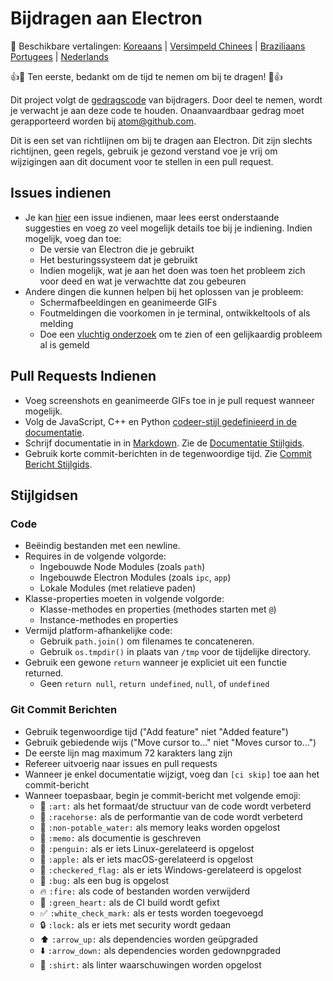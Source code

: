 # Bijdragen aan Electron

:memo: Beschikbare vertalingen: [Koreaans](https://github.com/electron/electron/tree/master/docs-translations/ko-KR/project/CONTRIBUTING.md) | [Versimpeld Chinees](https://github.com/electron/electron/tree/master/docs-translations/zh-CN/project/CONTRIBUTING.md) | [Braziliaans Portugees](https://github.com/electron/electron/tree/master/docs-translations/pt-BR/project/CONTRIBUTING.md) | [Nederlands](https://github.com/electron/electron/tree/master/docs-translations/nl/project/CONTRIBUTING.md)

:+1::tada: Ten eerste, bedankt om de tijd te nemen om bij te dragen! :tada::+1:

Dit project volgt de  [gedragscode](CODE_OF_CONDUCT.md) van bijdragers.
Door deel te nemen, wordt je verwacht je aan deze code te houden. Onaanvaardbaar gedrag moet gerapporteerd worden bij atom@github.com.

Dit is een set van richtlijnen om bij te dragen aan Electron.
Dit zijn slechts richtijnen, geen regels, gebruik je gezond verstand voe je vrij om wijzigingen aan dit document voor te stellen in een pull request.

## Issues indienen

* Je kan [hier](https://github.com/electron/electron/issues/new) een issue indienen,
maar lees eerst onderstaande suggesties en voeg zo veel mogelijk details toe bij je indiening. Indien mogelijk, voeg dan toe:
  * De versie van Electron die je gebruikt
  * Het besturingssysteem dat je gebruikt
  * Indien mogelijk, wat je aan het doen was toen het probleem zich voor deed en wat je verwachtte dat zou gebeuren
* Andere dingen die kunnen helpen bij het oplossen van je probleem:
  * Schermafbeeldingen en geanimeerde GIFs
  * Foutmeldingen die voorkomen in je terminal, ontwikkeltools of als melding
  * Doe een [vluchtig onderzoek](https://github.com/electron/electron/issues?utf8=✓&q=is%3Aissue+)
  om te zien of een gelijkaardig probleem al is gemeld

## Pull Requests Indienen

* Voeg screenshots en geanimeerde GIFs toe in je pull request wanneer mogelijk.
* Volg de JavaScript, C++ en Python [codeer-stijl gedefinieerd in de documentatie](/docs/development/coding-style.md).
* Schrijf documentatie in in [Markdown](https://daringfireball.net/projects/markdown).
  Zie de [Documentatie Stijlgids](/docs/styleguide.md).
* Gebruik korte commit-berichten in de tegenwoordige tijd. Zie [Commit Bericht Stijlgids](#git-commit-berichten).

## Stijlgidsen

### Code

* Beëindig bestanden met een newline.
* Requires in de volgende volgorde:
  * Ingebouwde Node Modules (zoals `path`)
  * Ingebouwde Electron Modules (zoals `ipc`, `app`)
  * Lokale Modules (met relatieve paden)
* Klasse-properties moeten in volgende volgorde:
  * Klasse-methodes en properties (methodes starten met `@`)
  * Instance-methodes en properties
* Vermijd platform-afhankelijke code:
  * Gebruik `path.join()` om filenames te concateneren.
  * Gebruik `os.tmpdir()` in plaats van `/tmp` voor de tijdelijke directory.
* Gebruik een gewone `return` wanneer je expliciet uit een functie returned.
  * Geen `return null`, `return undefined`, `null`, of `undefined`

### Git Commit Berichten

* Gebruik tegenwoordige tijd ("Add feature" niet "Added feature")
* Gebruik gebiedende wijs ("Move cursor to..." niet "Moves cursor to...")
* De eerste lijn mag maximum 72 karakters lang zijn
* Refereer uitvoerig naar issues en pull requests
* Wanneer je enkel documentatie wijzigt, voeg dan `[ci skip]` toe aan het commit-bericht
* Wanneer toepasbaar, begin je commit-bericht met volgende emoji:
  * :art: `:art:` als het formaat/de structuur van de code wordt verbeterd
  * :racehorse: `:racehorse:` als de performantie van de code wordt verbeterd
  * :non-potable_water: `:non-potable_water:` als memory leaks worden opgelost
  * :memo: `:memo:` als documentie is geschreven
  * :penguin: `:penguin:` als er iets Linux-gerelateerd is opgelost
  * :apple: `:apple:` als er iets macOS-gerelateerd is opgelost
  * :checkered_flag: `:checkered_flag:` als er iets Windows-gerelateerd is opgelost
  * :bug: `:bug:` als een bug is opgelost
  * :fire: `:fire:` als code of bestanden worden verwijderd
  * :green_heart: `:green_heart:` als de CI build wordt gefixt
  * :white_check_mark: `:white_check_mark:` als er tests worden toegevoegd
  * :lock: `:lock:` als er iets met security wordt gedaan
  * :arrow_up: `:arrow_up:` als dependencies worden geüpgraded
  * :arrow_down: `:arrow_down:` als dependencies worden gedownpgraded
  * :shirt: `:shirt:` als linter waarschuwingen worden opgelost
